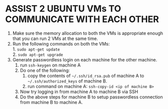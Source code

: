 # ASSIST 2 UBUNTU VMs TO COMMUNICATE WITH EACH OTHER

1. Make sure the memory allocation to both the VMs is appropriate enough that you can run 2 VMs at the same time.
2. Run the following commands on both the VMs:\
       1. ```sudo apt-get update```\
       2. ```sudo apt-get upgrade```
3. Generate passwordless login on each machine for the other machine.
    1. run ```ssh-keygen``` on machine A
    2. Do one of the following:
        1. copy the contents of ```~/.ssh/id_rsa.pub``` of machine A to ```~/.ssh/authorized_keys``` of machine B. 
        2. run command on machine A: ```ssh-copy-id <ip of machine B>```
    3. Now try logging in from machine A to machine B via SSH
    4. Do the above steps for machine B to setup passwordless connection from machine B to machine A.
